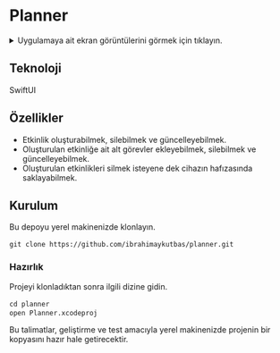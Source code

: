 # Planner

<details close>
  <summary>Uygulamaya ait ekran görüntülerini görmek için tıklayın.</summary>
  <img src="screenshots/list.png" height="500"> <img src="screenshots/detail.png" height="500"> <img src="screenshots/add-event.png" height="500">
</details>

## Teknoloji

SwiftUI

## Özellikler

- Etkinlik oluşturabilmek, silebilmek ve güncelleyebilmek.
- Oluşturulan etkinliğe ait alt görevler ekleyebilmek, silebilmek ve güncelleyebilmek.
- Oluşturulan etkinlikleri silmek isteyene dek cihazın hafızasında saklayabilmek.

## Kurulum

Bu depoyu yerel makinenizde klonlayın.

```
git clone https://github.com/ibrahimaykutbas/planner.git
```

### Hazırlık

Projeyi klonladıktan sonra ilgili dizine gidin.

```
cd planner
open Planner.xcodeproj
```

Bu talimatlar, geliştirme ve test amacıyla yerel makinenizde projenin bir kopyasını hazır hale getirecektir.
